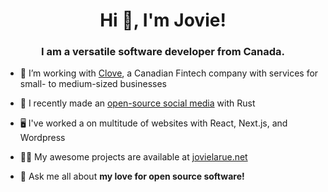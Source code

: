<h1 align="center">Hi 👋, I'm Jovie!</h1>
<h3 align="center">I am a versatile software developer from Canada.</h3>

- 🌱 I’m working with [Clove](https://helloclove.com), a Canadian Fintech company with services for small- to medium-sized businesses

- 🔭 I recently made an [open-source social media](https://github.com/jovielarue/mrrp) with Rust

- 🖥️ I've worked a on multitude of websites with React, Next.js, and Wordpress

- 👨‍💻 My awesome projects are available at [jovielarue.net](https://jovielarue.net)

- 💬 Ask me all about **my love for open source software!**
